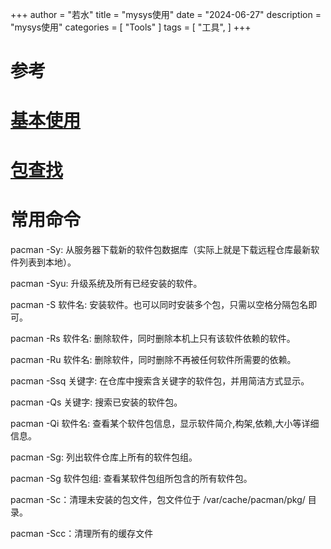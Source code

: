 ﻿+++
author = "若水"
title = "mysys使用"
date = "2024-06-27"
description = "mysys使用"
categories = [
    "Tools"
]
tags = [
    "工具",
]
+++

# 参考
# [基本使用](https://www.cnblogs.com/52fhy/p/15158765.html)
# [包查找](https://packages.msys2.org/search?t=binpkg&q=qt5)
# 常用命令
pacman -Sy: 从服务器下载新的软件包数据库（实际上就是下载远程仓库最新软件列表到本地）。

pacman -Syu: 升级系统及所有已经安装的软件。

pacman -S 软件名: 安装软件。也可以同时安装多个包，只需以空格分隔包名即可。

pacman -Rs 软件名: 删除软件，同时删除本机上只有该软件依赖的软件。

pacman -Ru 软件名: 删除软件，同时删除不再被任何软件所需要的依赖。

pacman -Ssq 关键字: 在仓库中搜索含关键字的软件包，并用简洁方式显示。

pacman -Qs 关键字: 搜索已安装的软件包。

pacman -Qi 软件名: 查看某个软件包信息，显示软件简介,构架,依赖,大小等详细信息。

pacman -Sg: 列出软件仓库上所有的软件包组。

pacman -Sg 软件包组: 查看某软件包组所包含的所有软件包。

pacman -Sc：清理未安装的包文件，包文件位于 /var/cache/pacman/pkg/ 目录。

pacman -Scc：清理所有的缓存文件